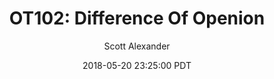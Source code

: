 ---
layout: podcast
title: "OT102: Difference Of Openion"
author: Scott Alexander
description: https://slatestarcodex.com/2018/05/20/ot102-difference-of-openion/
date: 2018-05-20 23:25:00 PDT
length: 357232
duration: 89
guid: ot102-difference-of-openion
---